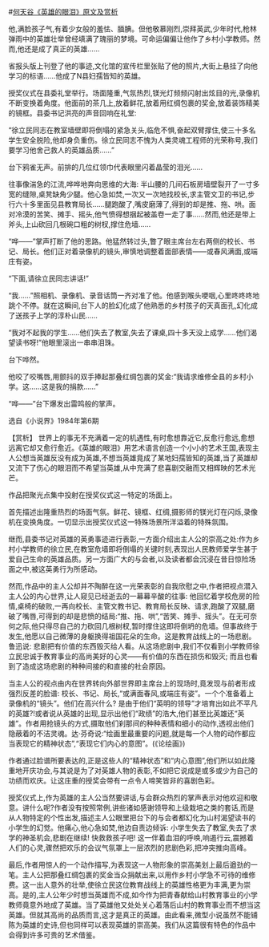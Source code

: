 #[何天谷《英雄的眼泪》原文及赏析](https://www.vrrw.net/wx/15303.html)

他,满脸孩子气,有着少女般的羞怯、腼腆。但他敬慕刚烈,崇拜英武,少年时代,枪林弹雨中的英雄壮举曾经填满了瑰丽的梦境。可命运偏偏让他作了乡村小学教师。然而,他还是成了真正的英雄……

省报头版上刊登了他的事迹,文化馆的宣传栏里张贴了他的照片,大街上悬挂了向他学习的标语……他成了N县妇孺皆知的英雄。

授奖仪式在县委礼堂举行。场面隆重,气氛热烈,镁光灯频频闪射出炫目的光,录像机不断变换着角度。他面前的茶几上,放着鲜花,放着用红绸包裹的奖金,放着装饰精美的镜框。县委书记洪亮的声音回响在礼堂:

“徐立民同志在教室墙壁即将倒塌的紧急关头,临危不惧,奋起双臂撑住,使三十多名学生安全脱险,他却身负重伤。徐立民同志不愧为人类灵魂工程师的光荣称号,我们要学习他舍己救人的英雄品质……”

台下鸦雀无声。前排的几位红领巾代表眼里闪着晶莹的泪光……

往事像湍急的江流,哗哗地奔向思维的大海: 半山腰的几间石板房墙壁裂开了一寸多宽的缝隙,桌凳缺角少腿。他心急如焚,一次又一次地找校长,求主管文卫的书记,步行六十多里面见县教育局长……腿跑酸了,嘴皮磨薄了,得到的却是推、拖、哄。面对冷漠的苦笑、摊手、摇头,他气愤得想捆起被盖卷一走了事……然而,他还是带上斧头,上山砍回几根碗口粗的树杈,撑住危墙……

“哗——”掌声打断了他的思路。他猛然转过头,瞥了眼主席台左右两侧的校长、书记、局长。他们正对着录像机的镜头,审慎地调整着面部表情——或春风满面,或端庄有姿。

“下面,请徐立民同志讲话!”

“我……”照相机、录像机、录音话筒一齐对准了他。他感到喉头哽咽,心里咚咚咚地跳个不停。就在这瞬间,台下人的脸幻化成了他熟悉的乡村孩子的天真面孔,幻化成了送孩子上学的淳朴山民……

“我对不起我的学生……他们失去了教室,失去了课桌,四十多天没上成学……他们渴望读书呀!”他眼里滚出一串串泪珠。

台下哗然。

他咬了咬嘴唇,用颤抖的双手捧起那叠红绸包裹的奖金:“我请求维修全县的乡村小学。这……这是我的捐款……”

“哗——”台下爆发出雷鸣般的掌声。

选自《小说界》1984年第6期



【赏析】 世界上的事无不充满着一定的机遇性,有时愈想靠近它,反愈行愈远,愈想远离它却又愈行愈近。《英雄的眼泪》用艺术语言创造一个小小的艺术王国,表现主人公想当英雄反没有成为英雄,不想当英雄竟成了某地妇孺皆知的英雄,当了英雄却又流下了伤心的眼泪而不希望当英雄,从中充满了悲喜剧交融而又相辉映的艺术光芒。

作品把聚光点集中投射在授奖仪式这一特定的场面上。

首先描述出隆重热烈的场面气氛。鲜花、镜框、红绸,摄影师的镁光灯在闪烁,录像机在变换角度。一切显示出授奖仪式这一特殊场景所洋溢着的特殊氛围。

继而,县委书记对英雄的英勇事迹进行表彰,一方面介绍出主人公的崇高之处:作为乡村小学教师的徐立民,在教室危墙即将倒塌的关键时刻,表现出人民教师爱学生甚于爱自己生命的英雄品质。另一方面广大的与会者,以及读者都会沉浸在昔日惊险场面之中,被这英勇行为所感动。

然而,作品中的主人公却并不陶醉在这一光荣表彰的自我欣慰之中,作者把视点潜入主人公的内心世界,让人窥见已经逝去的一幕幕辛酸的往事: 他回忆着学校危房的险情,桌椅的破败,一再向校长、主管文教书记、教育局长反映、请求,跑酸了双腿,磨破了嘴唇,可得到的却是悲愤的结局:“推、拖、哄”,“苦笑、摊手、摇头”。在无可奈何之际,他只得尽自己的力砍回几根树杈,暂时撑住这即将倒坍的危墙。但事故终于发生,他愿以自己微薄的身躯换得祖国花朵的生命。这是教育战线上的一场悲剧。鲁迅说: 悲剧把有价值的东西毁灭给人看。从这场悲剧中,我们不仅看到小学教师徐立民忠诚于教育事业的高尚美好的心灵——有价值的东西在损伤和毁灭; 而且也看到了造成这场悲剧的种种间接的和直接的社会原因。

当主人公的视点由内在世界转向外部世界即主席台上的现场时,竟发现与前者形成强烈反差的脸谱: 校长、书记、局长,“或满面春风,或端庄有姿”。一个个准备着上录像机的“镜头”。他们在高兴什么? 是由于他们“英明的领导”才培育出如此不平凡的英雄?!或者说从英雄的出现,显示出他们“政绩”的浩大,他们甚至比英雄还“英雄”。作者用抢镜头的方式,摄取他们刹那间的种种表情和细小的动作,透视出他们隐蔽着的不洁灵魂。达·芬奇说:“绘画里最重要的问题,就是每一个人物的动作都应当表现它的精神状态”,“表现它们内心的意图”。(《论绘画》)

作者通过脸谱所要表达的,正是这些人的“精神状态”和“内心意图”,他们所以如此隆重地开庆功会,与其说是为了对英雄人物的表彰,不如把它说成是或多或少为自己的功绩而欢庆。让这庄重的授奖会带有一点令人啼笑皆非的喜剧色彩。

授奖仪式上,作为英雄的主人公当然要讲话,与会群众热烈的掌声表示对他欢迎和敬意。讲什么呢?作者没有按照常例,讲些诸如感谢领导和上级栽培之类的套话,而是从人物特定的个性出发,描述主人公眼里把台下的与会者都幻化为山村渴望读书的小学生的幻觉。他痛心,他心急如焚,他边自责边倾诉: 小学生失去了教室,失去了求学的神圣机会,悲剧在继续! 快救救孩子吧! 这一伴着血泪的呼唤,响遏行云,震撼着人们的心灵,骤然把欢乐的会议气氛罩上一层浓烈的悲剧色彩,把冲突推向高峰。

最后,作者用惊人的一个动作描写,为表现这一人物形象的崇高美划上最后遒劲的一笔。主人公把那叠红绸包裹的奖金当众捐献出来,以用作乡村小学急不可待的维修费。这一出人意外的壮举,使徐立民这位教育战线上的英雄性格更为丰满,更为崇高。是的,主人公年少时想当英雄而不成,如今作为把青春献给山村教育事业的小学教师竟意外地成了英雄。当了英雄他又处处关心着落后山村的教育事业而不想当这英雄。但就其高尚的品质而言,这才是真正的英雄。由此看来,微型小说虽然不能铺陈为英雄的史诗,但也同样可以表现英雄的崇高美。我们从这篇很有特色的作品中会得到许多可贵的艺术借鉴。

